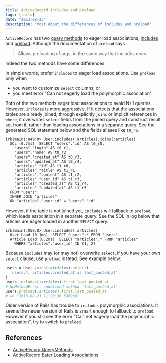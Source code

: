 ```yaml
---
title: ActiveRecord includes and preload
tags: [rails]
date: "2013-08-23"
description: "Post about the differences of includes and preload"
---
```


`ActiveRecord` has two [query methods][] to eager load associations,
[includes][] and [preload][].  Although the documentation of `preload` says

> Allows preloading of args, in the same way that includes does.

Indeed the two methods have some differences.

In simple words, prefer `includes` to eager load associations. Use `preload`
only when

- you want to customize `select` columns, or
- you meet error "Can not eagerly load the polymorphic association".

<!--more-->

Both of the two methods eager load associations to avoid N+1 queries. However,
`includes` is more aggressive. If it detects that the associations tables are
already joined, through explicitly `joins` or implicit references in `where`,
it overwrites `select` fields from the joined query and construct result set
from it, rather than loading associations in a separate query. See the
generated SQL statement below and the fields aliases like `t0_r0`.

~~~
irb(main):049:0> User.includes(:articles).joins(:articles)
  SQL (0.7ms)  SELECT "users"."id" AS t0_r0,
    "users"."login" AS t0_r1,
    "users"."name" AS t0_r2,
    "users"."created_at" AS t0_r3,
    "users"."updated_at" AS t0_r4,
    "articles"."id" AS t1_r0,
    "articles"."title" AS t1_r1,
    "articles"."content" AS t1_r2,
    "articles"."user_id" AS t1_r3,
    "articles"."created_at" AS t1_r4,
    "articles"."updated_at" AS t1_r5
  FROM "users"
  INNER JOIN "articles"
  ON "articles"."user_id" = "users"."id"
~~~

However, if the table is not joined yet, `includes` will fallback to
`preload`, which loads association in a separate query. See the SQL in log
below that articles are eager loaded in another `SELECT` query.

~~~
irb(main):050:0> User.includes(:articles)
  User Load (0.1ms)  SELECT "users".* FROM "users"
  Article Load (0.2ms)  SELECT "articles".* FROM "articles"
    WHERE "articles"."user_id" IN (1, 2)
~~~

Because `includes` may (or may not) overwrite `select`, if you have your own
`select` clause, use `preload` instead. See example below:

``` ruby
users = User.joins(:articles).select(
  'users.*, articles.created_at as last_posted_at'
)
users.includes(:articles).first.last_posted_at
# NoMethodError: undefined method `last_posted_at'
users.preload(:articles).first.last_posted_at
# => "2013-08-23 11:20:36.536968"
```

Older version of Rails has trouble to `includes` polymorphic associations. It
seems the newer version of Rails is smart enough to fallback to
`preload`. However if you still see the error "Can not eagerly load the
polymorphic association", try to switch to `preload`.

## References ##

- [ActiveRecord QueryMethods][query methods]
- [ActiveRecord Eater Loading Associations](http://guides.rubyonrails.org/active_record_querying.html#eager-loading-associations)

[query methods]: http://apidock.com/rails/ActiveRecord/QueryMethods
[includes]: http://apidock.com/rails/v3.2.13/ActiveRecord/QueryMethods/includes
[preload]: http://apidock.com/rails/v3.2.13/ActiveRecord/QueryMethods/preload
